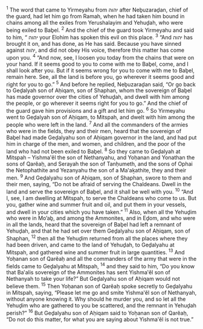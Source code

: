 <sup>1</sup> The word that came to Yirmeyahu from יהוה after Neḇuzaraḏan, chief of the guard, had let him go from Ramah, when he had taken him bound in chains among all the exiles from Yerushalayim and Yehuḏah, who were being exiled to Baḇel.
<sup>2</sup> And the chief of the guard took Yirmeyahu and said to him, “ יהוה your Elohim has spoken this evil on this place.
<sup>3</sup> “And יהוה has brought it on, and has done, as He has said. Because you have sinned against יהוה, and did not obey His voice, therefore this matter has come upon you.
<sup>4</sup> “And now, see, I loosen you today from the chains that were on your hand. If it seems good to you to come with me to Baḇel, come, and I shall look after you. But if it seems wrong for you to come with me to Baḇel, remain here. See, all the land is before you, go wherever it seems good and right for you to go.”
<sup>5</sup> And before he replied, Neḇuzaraḏan said, “Or go back to Geḏalyah son of Aḥiqam, son of Shaphan, whom the sovereign of Baḇel has made governor over the cities of Yehuḏah, and dwell with him among the people, or go wherever it seems right for you to go.” And the chief of the guard gave him provisions and a gift and let him go.
<sup>6</sup> So Yirmeyahu went to Geḏalyah son of Aḥiqam, to Mitspah, and dwelt with him among the people who were left in the land.
<sup>7</sup> And all the commanders of the armies who were in the fields, they and their men, heard that the sovereign of Baḇel had made Geḏalyahu son of Aḥiqam governor in the land, and had put him in charge of the men, and women, and children, and the poor of the land who had not been exiled to Baḇel.
<sup>8</sup> So they came to Geḏalyah at Mitspah – Yishma‛ĕl the son of Nethanyahu, and Yoḥanan and Yonathan the sons of Qarĕaḥ, and Serayah the son of Tanḥumeth, and the sons of Ophai the Netophathite and Yezanyahu the son of a Ma‛aḵathite, they and their men.
<sup>9</sup> And Geḏalyahu son of Aḥiqam, son of Shaphan, swore to them and their men, saying, “Do not be afraid of serving the Chaldeans. Dwell in the land and serve the sovereign of Baḇel, and it shall be well with you.
<sup>10</sup> “And I, see, I am dwelling at Mitspah, to serve the Chaldeans who come to us. But you, gather wine and summer fruit and oil, and put them in your vessels, and dwell in your cities which you have taken.”
<sup>11</sup> Also, when all the Yehuḏim who were in Mo’aḇ, and among the Ammonites, and in Eḏom, and who were in all the lands, heard that the sovereign of Baḇel had left a remnant of Yehuḏah, and that he had set over them Geḏalyahu son of Aḥiqam, son of Shaphan,
<sup>12</sup> then all the Yehuḏim returned from all the places where they had been driven, and came to the land of Yehuḏah, to Geḏalyahu at Mitspah, and gathered wine and summer fruit in large quantities.
<sup>13</sup> And Yoḥanan son of Qarĕaḥ and all the commanders of the army that were in the fields came to Geḏalyahu at Mitspah,
<sup>14</sup> and they said to him, “Do you know that Ba‛alis sovereign of the Ammonites has sent Yishma‛ĕl son of Nethanyah to take your life?” But Geḏalyahu son of Aḥiqam would not believe them.
<sup>15</sup> Then Yoḥanan son of Qarĕaḥ spoke secretly to Geḏalyahu in Mitspah, saying, “Please let me go and smite Yishma‛ĕl son of Nethanyah, without anyone knowing it. Why should he murder you, and so let all the Yehuḏim who are gathered to you be scattered, and the remnant in Yehuḏah perish?”
<sup>16</sup> But Geḏalyahu son of Aḥiqam said to Yoḥanan son of Qarĕaḥ, “Do not do this matter, for what you are saying about Yishma‛ĕl is not true.”

